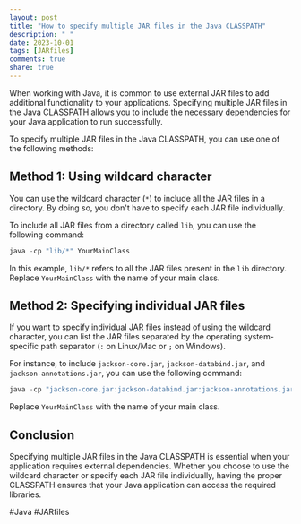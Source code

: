 ```yaml
---
layout: post
title: "How to specify multiple JAR files in the Java CLASSPATH"
description: " "
date: 2023-10-01
tags: [JARfiles]
comments: true
share: true
---
```


When working with Java, it is common to use external JAR files to add additional functionality to your applications. Specifying multiple JAR files in the Java CLASSPATH allows you to include the necessary dependencies for your Java application to run successfully.

To specify multiple JAR files in the Java CLASSPATH, you can use one of the following methods:

## Method 1: Using wildcard character

You can use the wildcard character (`*`) to include all the JAR files in a directory. By doing so, you don't have to specify each JAR file individually.

To include all JAR files from a directory called `lib`, you can use the following command:

```java
java -cp "lib/*" YourMainClass
```

In this example, `lib/*` refers to all the JAR files present in the `lib` directory. Replace `YourMainClass` with the name of your main class.

## Method 2: Specifying individual JAR files

If you want to specify individual JAR files instead of using the wildcard character, you can list the JAR files separated by the operating system-specific path separator (`:` on Linux/Mac or `;` on Windows).

For instance, to include `jackson-core.jar`, `jackson-databind.jar`, and `jackson-annotations.jar`, you can use the following command:

```java
java -cp "jackson-core.jar:jackson-databind.jar:jackson-annotations.jar" YourMainClass
```

Replace `YourMainClass` with the name of your main class.

## Conclusion

Specifying multiple JAR files in the Java CLASSPATH is essential when your application requires external dependencies. Whether you choose to use the wildcard character or specify each JAR file individually, having the proper CLASSPATH ensures that your Java application can access the required libraries.

#Java #JARfiles
